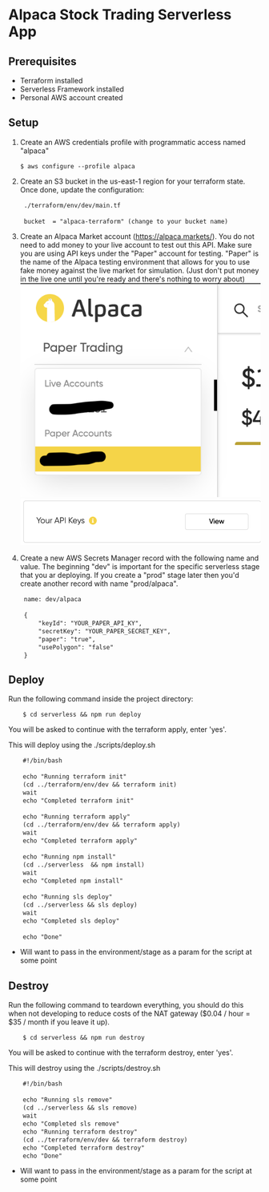 # Alpaca Stock Trading Serverless App

## Prerequisites
* Terraform installed
* Serverless Framework installed
* Personal AWS account created

## Setup
1. Create an AWS credentials profile with programmatic access named "alpaca"

       $ aws configure --profile alpaca

1. Create an S3 bucket in the us-east-1 region for your terraform state. Once done, update the configuration: 

        ./terraform/env/dev/main.tf

        bucket  = "alpaca-terraform" (change to your bucket name)

1. Create an Alpaca Market account (https://alpaca.markets/). You do not need to add money to your live account to test out this API. Make sure you are using API keys under the "Paper" account for testing. "Paper" is the name of the Alpaca testing environment that allows for you to use fake money against the live market for simulation. (Just don't put money in the live one until you're ready and there's nothing to worry about)
![picture](./alpaca-paper.png)
![picture](./alpaca-key.png)

1. Create a new AWS Secrets Manager record with the following name and value. The beginning "dev" is important for the specific serverless stage that you ar deploying. If you create a "prod" stage later then you'd create another record with name "prod/alpaca". 

        name: dev/alpaca

        {
            "keyId": "YOUR_PAPER_API_KY",
            "secretKey": "YOUR_PAPER_SECRET_KEY",
            "paper": "true",
            "usePolygon": "false"
        }

## Deploy
Run the following command inside the project directory: 

        $ cd serverless && npm run deploy

You will be asked to continue with the terraform apply, enter 'yes'.

This will deploy using the ./scripts/deploy.sh

        #!/bin/bash

        echo "Running terraform init"
        (cd ../terraform/env/dev && terraform init)
        wait
        echo "Completed terraform init"
        
        echo "Running terraform apply"
        (cd ../terraform/env/dev && terraform apply)
        wait
        echo "Completed terraform apply"
        
        echo "Running npm install"
        (cd ../serverless  && npm install)
        wait
        echo "Completed npm install"

        echo "Running sls deploy"
        (cd ../serverless && sls deploy)
        wait
        echo "Completed sls deploy"

        echo "Done"

* Will want to pass in the environment/stage as a param for the script at some point

## Destroy
Run the following command to teardown everything, you should do this when not developing to reduce costs of the NAT gateway ($0.04 / hour = $35 / month if you leave it up).

        $ cd serverless && npm run destroy

You will be asked to continue with the terraform destroy, enter 'yes'.

This will destroy using the ./scripts/destroy.sh

        #!/bin/bash

        echo "Running sls remove"
        (cd ../serverless && sls remove)
        wait
        echo "Completed sls remove"
        echo "Running terraform destroy"
        (cd ../terraform/env/dev && terraform destroy)
        echo "Completed terraform destroy"
        echo "Done"

* Will want to pass in the environment/stage as a param for the script at some point